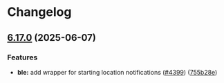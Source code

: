 # Changelog

## [6.17.0](https://github.com/danielsogl/awesome-cordova-plugins/compare/ble-v6.16.0...ble-v6.17.0) (2025-06-07)


### Features

* **ble:** add wrapper for starting location notifications ([#4399](https://github.com/danielsogl/awesome-cordova-plugins/issues/4399)) ([755b28e](https://github.com/danielsogl/awesome-cordova-plugins/commit/755b28e32534d75a6f8079b9be5a8e1b81aef636))
